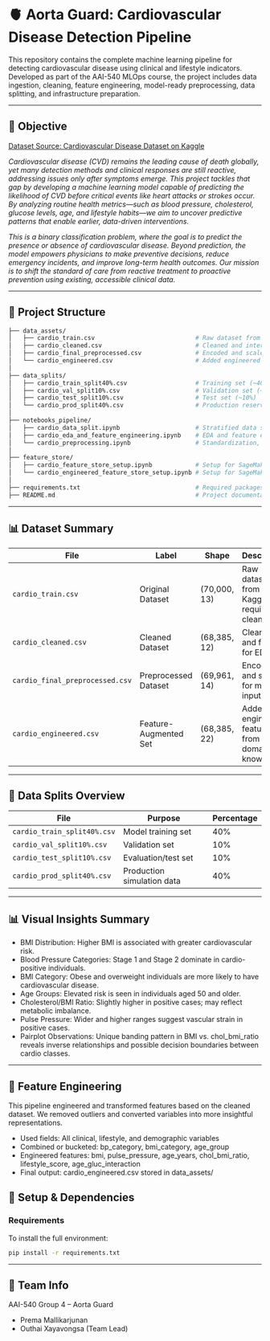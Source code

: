 
# 🫀 Aorta Guard: Cardiovascular Disease Detection Pipeline

This repository contains the complete machine learning pipeline for detecting cardiovascular disease using clinical and lifestyle indicators. Developed as part of the AAI-540 MLOps course, the project includes data ingestion, cleaning, feature engineering, model-ready preprocessing, data splitting, and infrastructure preparation.

---
## 🎯 Objective

[Dataset Source: Cardiovascular Disease Dataset on Kaggle](https://www.kaggle.com/datasets/sulianova/cardiovascular-disease-dataset/data)

<I>Cardiovascular disease (CVD) remains the leading cause of death globally, yet many detection methods and clinical responses are still reactive, addressing issues only after symptoms emerge. This project tackles that gap by developing a machine learning model capable of predicting the likelihood of CVD before critical events like heart attacks or strokes occur. By analyzing routine health metrics—such as blood pressure, cholesterol, glucose levels, age, and lifestyle habits—we aim to uncover predictive patterns that enable earlier, data-driven interventions.

This is a binary classification problem, where the goal is to predict the presence or absence of cardiovascular disease. Beyond prediction, the model empowers physicians to make preventive decisions, reduce emergency incidents, and improve long-term health outcomes. Our mission is to shift the standard of care from reactive treatment to proactive prevention using existing, accessible clinical data.</i>

---
## 📁 Project Structure

```bash
├── data_assets/
│   ├── cardio_train.csv                            # Raw dataset from Kaggle
│   ├── cardio_cleaned.csv                          # Cleaned and interpretable version
│   ├── cardio_final_preprocessed.csv               # Encoded and scaled version for modeling
│   └── cardio_engineered.csv                       # Added engineered features from domain knowledge
│
├── data_splits/
│   ├── cardio_train_split40%.csv                   # Training set (~40%)
│   ├── cardio_val_split10%.csv                     # Validation set (~10%)
│   ├── cardio_test_split10%.csv                    # Test set (~10%)
│   └── cardio_prod_split40%.csv                    # Production reserve set (~40%)
│
├── notebooks_pipeline/
│   ├── cardio_data_split.ipynb                     # Stratified data split logic
│   ├── cardio_eda_and_feature_engineering.ipynb    # EDA and feature engineering
│   └── cardio_preprocessing.ipynb                  # Standardization, encoding, export
│
├── feature_store/
│   ├── cardio_feature_store_setup.ipynb            # Setup for SageMaker Feature Store - original data
│   └── cardio_engineered_feature_store_setup.ipynb # Setup for SageMaker Feature Store - cleaned and engineered feature data
│
├── requirements.txt                                # Required packages for the pipeline
├── README.md                                       # Project documentation
```
---
## 📊 Dataset Summary

| File                            | Label                 | Shape        | Description                                     |
| ------------------------------- | --------------------- | ------------ | ----------------------------------------------- |
| `cardio_train.csv`              | Original Dataset      | (70,000, 13) | Raw dataset from Kaggle; requires cleaning      |
| `cardio_cleaned.csv`            | Cleaned Dataset       | (68,385, 12) | Cleaned and filtered for EDA                    |
| `cardio_final_preprocessed.csv` | Preprocessed Dataset  | (69,961, 14) | Encoded and scaled for model input              |
| `cardio_engineered.csv`         | Feature-Augmented Set | (68,385, 22) | Added engineered features from domain knowledge |

---
## 🔀 Data Splits Overview
| File                        | Purpose                    | Percentage |
| --------------------------- | -------------------------- | ---------- |
| `cardio_train_split40%.csv` | Model training set         | 40%        |
| `cardio_val_split10%.csv`   | Validation set             | 10%        |
| `cardio_test_split10%.csv`  | Evaluation/test set        | 10%        |
| `cardio_prod_split40%.csv`  | Production simulation data | 40%        |

---
## 📊 Visual Insights Summary
* BMI Distribution: Higher BMI is associated with greater cardiovascular risk.
* Blood Pressure Categories: Stage 1 and Stage 2 dominate in cardio-positive individuals.
* BMI Category: Obese and overweight individuals are more likely to have cardiovascular disease.
* Age Groups: Elevated risk is seen in individuals aged 50 and older.
* Cholesterol/BMI Ratio: Slightly higher in positive cases; may reflect metabolic imbalance.
* Pulse Pressure: Wider and higher ranges suggest vascular strain in positive cases.
* Pairplot Observations: Unique banding pattern in BMI vs. chol_bmi_ratio reveals inverse relationships and possible decision boundaries between cardio classes.

---
## 🧠 Feature Engineering
This pipeline engineered and transformed features based on the cleaned dataset. We removed outliers and converted variables into more insightful representations.
* Used fields: All clinical, lifestyle, and demographic variables
* Combined or bucketed: bp_category, bmi_category, age_group
* Engineered features: bmi, pulse_pressure, age_years, chol_bmi_ratio, lifestyle_score, age_gluc_interaction
* Final output: cardio_engineered.csv stored in data_assets/

## 🧪 Setup & Dependencies
### Requirements
To install the full environment:
```bash
pip install -r requirements.txt
```
---
## 👥 Team Info
AAI-540 Group 4 – Aorta Guard
* Prema Mallikarjunan
* Outhai Xayavongsa (Team Lead)
